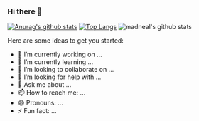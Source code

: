 ### Hi there 👋
[![Anurag's github stats](https://github-readme-stats.vercel.app/api?username=HuLing1025)](https://github.com/anuraghazra/github-readme-stats)
[![Top Langs](https://github-readme-stats.vercel.app/api/top-langs/?username=HuLing1025)](https://github.com/anuraghazra/github-readme-stats)
![madneal's github stats](https://github-readme-stats.vercel.app/api?username=HuLing1025&show_icons=true&theme=radical) 
<!--**HuLing1025/HuLing1025** is a ✨ _special_ ✨ repository because its `README.md` (this file) appears on your GitHub profile.-->

Here are some ideas to get you started:

- 🔭 I’m currently working on ...
- 🌱 I’m currently learning ...
- 👯 I’m looking to collaborate on ...
- 🤔 I’m looking for help with ...
- 💬 Ask me about ...
- 📫 How to reach me: ...
- 😄 Pronouns: ...
- ⚡ Fun fact: ...

